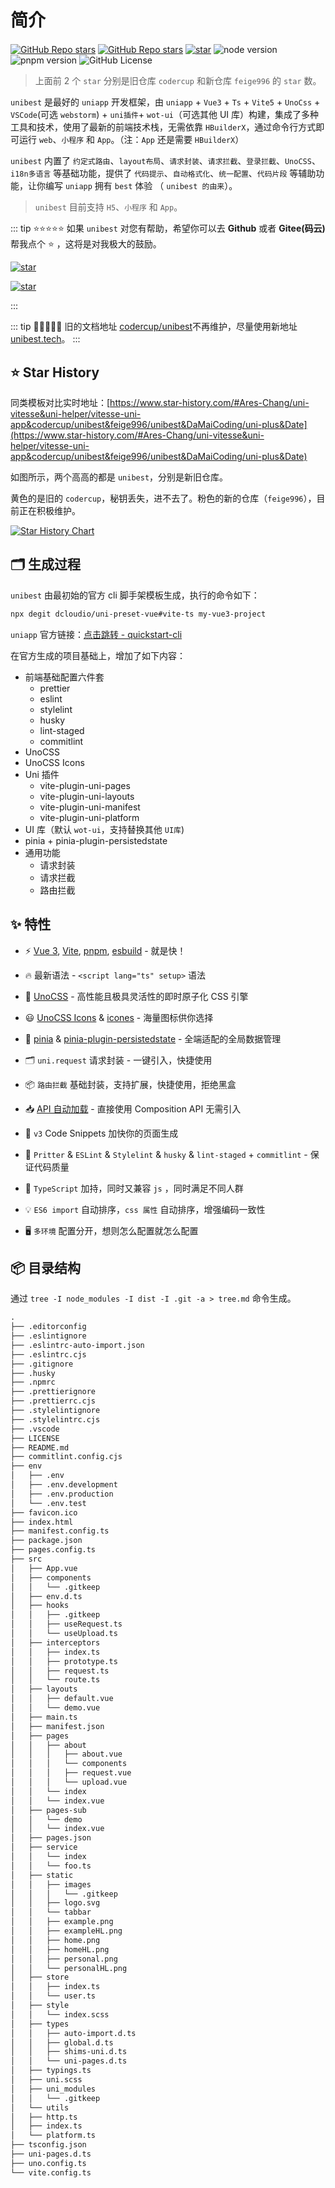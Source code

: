 # 简介

<div class="md-center" style="margin-top: 20px;">

[![GitHub Repo stars](https://img.shields.io/github/stars/codercup/unibest?style=flat&logo=github)](https://github.com/codercup/unibest)
[![GitHub Repo stars](https://img.shields.io/github/stars/feige996/unibest?style=flat&logo=github)](https://github.com/feige996/unibest)
[![star](https://gitee.com/codercup/unibest/badge/star.svg?theme=dark)](https://gitee.com/codercup/unibest)
![node version](https://img.shields.io/badge/node-%3E%3D20-green)
![pnpm version](https://img.shields.io/badge/pnpm-%3E%3D8.0-green)
![GitHub License](https://img.shields.io/github/license/codercup/unibest)

</div>

> 上面前 2 个 `star` 分别是旧仓库 `codercup` 和新仓库 `feige996` 的 `star` 数。

`unibest` 是最好的 `uniapp` 开发框架，由 `uniapp` + `Vue3` + `Ts` + `Vite5` + `UnoCss` + `VSCode`(可选 `webstorm`) + `uni插件`+ `wot-ui`（可选其他 UI 库）构建，集成了多种工具和技术，使用了最新的前端技术栈，无需依靠 `HBuilderX`，通过命令行方式即可运行 `web`、`小程序` 和 `App`。（注：`App` 还是需要 `HBuilderX`）

`unibest` 内置了 `约定式路由`、`layout布局`、`请求封装`、`请求拦截`、`登录拦截`、`UnoCSS`、`i18n多语言` 等基础功能，提供了 `代码提示`、`自动格式化`、`统一配置`、`代码片段` 等辅助功能，让你编写 `uniapp` 拥有 `best` 体验 （ `unibest 的由来`）。

> `unibest` 目前支持 `H5`、`小程序` 和 `App`。

::: tip ⭐⭐⭐⭐⭐
如果 `unibest` 对您有帮助，希望你可以去 **Github** 或者 **Gitee(码云)** 帮我点个 ⭐ ，这将是对我极大的鼓励。

<!-- - github - feige996/unibest -->

[![star](https://img.shields.io/github/stars/feige996/unibest?style=flat&logo=github)](https://github.com/feige996/unibest)

<!-- - gitee - feige996/unibest -->

[![star](https://gitee.com/feige996/unibest/badge/star.svg?theme=dark)](https://gitee.com/feige996/unibest)

:::

::: tip 🌟🌟🌟🌟🌟
旧的文档地址 [codercup/unibest](https://codercup.github.io/unibest-docs/)不再维护，尽量使用新地址[unibest.tech](https://unibest.tech)。
:::

## ⭐ Star History

同类模板对比实时地址：[https://www.star-history.com/#Ares-Chang/uni-vitesse&uni-helper/vitesse-uni-app&codercup/unibest&feige996/unibest&DaMaiCoding/uni-plus&Date](https://www.star-history.com/#Ares-Chang/uni-vitesse&uni-helper/vitesse-uni-app&codercup/unibest&feige996/unibest&DaMaiCoding/uni-plus&Date)

如图所示，两个高高的都是 `unibest`，分别是新旧仓库。

黄色的是旧的 `codercup`，秘钥丢失，进不去了。粉色的新的仓库（`feige996`），目前正在积极维护。

[![Star History Chart](https://api.star-history.com/svg?repos=Ares-Chang/uni-vitesse,uni-helper/vitesse-uni-app,codercup/unibest,feige996/unibest,DaMaiCoding/uni-plus&type=Date)](https://www.star-history.com/#Ares-Chang/uni-vitesse&uni-helper/vitesse-uni-app&codercup/unibest&feige996/unibest&DaMaiCoding/uni-plus&Date)

## 🗂 生成过程

`unibest` 由最初始的官方 cli 脚手架模板生成，执行的命令如下：

```sh
npx degit dcloudio/uni-preset-vue#vite-ts my-vue3-project
```

`uniapp` 官方链接：[点击跳转 - quickstart-cli](https://uniapp.dcloud.net.cn/quickstart-cli.html)

在官方生成的项目基础上，增加了如下内容：

- 前端基础配置六件套
  - prettier
  - eslint
  - stylelint
  - husky
  - lint-staged
  - commitlint
- UnoCSS
- UnoCSS Icons
- Uni 插件
  - vite-plugin-uni-pages
  - vite-plugin-uni-layouts
  - vite-plugin-uni-manifest
  - vite-plugin-uni-platform
- UI 库（默认 `wot-ui`，支持替换其他 `UI库`)
- pinia + pinia-plugin-persistedstate
- 通用功能
  - 请求封装
  - 请求拦截
  - 路由拦截

## ✨ 特性

- ⚡️ [Vue 3](https://github.com/vuejs/core), [Vite](https://github.com/vitejs/vite), [pnpm](https://pnpm.io/), [esbuild](https://github.com/evanw/esbuild) - 就是快！

- 🔥 最新语法 - `<script lang="ts" setup>` 语法

- 🎨 [UnoCSS](https://unocss.dev/) - 高性能且极具灵活性的即时原子化 CSS 引擎

- 😃 [UnoCSS Icons](https://unocss.dev/presets/icons) & [icones](https://icones.js.org/) - 海量图标供你选择

- 🍍 [pinia](https://pinia.vuejs.org/) & [pinia-plugin-persistedstate](https://prazdevs.github.io/pinia-plugin-persistedstate/zh/guide/) - 全端适配的全局数据管理

- 🗂 `uni.request` 请求封装 - 一键引入，快捷使用

- 📦 `路由拦截` 基础封装，支持扩展，快捷使用，拒绝黑盒

- 📥 [API 自动加载](https://github.com/antfu/unplugin-auto-import) - 直接使用 Composition API 无需引入

- 🎉 `v3` Code Snippets 加快你的页面生成

- 🦾 `Pritter` & `ESLint` & `Stylelint` & `husky` & `lint-staged` + `commitlint` - 保证代码质量

- 🌈 `TypeScript` 加持，同时又兼容 `js` ，同时满足不同人群

- 💡 `ES6 import` 自动排序，`css 属性` 自动排序，增强编码一致性

- 🖥 `多环境` 配置分开，想则怎么配置就怎么配置

## 📦 目录结构

通过 `tree -I node_modules -I dist -I .git -a > tree.md` 命令生成。

```txt
.
├── .editorconfig
├── .eslintignore
├── .eslintrc-auto-import.json
├── .eslintrc.cjs
├── .gitignore
├── .husky
├── .npmrc
├── .prettierignore
├── .prettierrc.cjs
├── .stylelintignore
├── .stylelintrc.cjs
├── .vscode
├── LICENSE
├── README.md
├── commitlint.config.cjs
├── env
│   ├── .env
│   ├── .env.development
│   ├── .env.production
│   └── .env.test
├── favicon.ico
├── index.html
├── manifest.config.ts
├── package.json
├── pages.config.ts
├── src
│   ├── App.vue
│   ├── components
│   │   └── .gitkeep
│   ├── env.d.ts
│   ├── hooks
│   │   ├── .gitkeep
│   │   ├── useRequest.ts
│   │   └── useUpload.ts
│   ├── interceptors
│   │   ├── index.ts
│   │   ├── prototype.ts
│   │   ├── request.ts
│   │   └── route.ts
│   ├── layouts
│   │   ├── default.vue
│   │   └── demo.vue
│   ├── main.ts
│   ├── manifest.json
│   ├── pages
│   │   ├── about
│   │   │   ├── about.vue
│   │   │   └── components
│   │   │   ├── request.vue
│   │   │   └── upload.vue
│   │   └── index
│   │   └── index.vue
│   ├── pages-sub
│   │   └── demo
│   │   └── index.vue
│   ├── pages.json
│   ├── service
│   │   └── index
│   │   └── foo.ts
│   ├── static
│   │   ├── images
│   │   │   └── .gitkeep
│   │   ├── logo.svg
│   │   └── tabbar
│   │   ├── example.png
│   │   ├── exampleHL.png
│   │   ├── home.png
│   │   ├── homeHL.png
│   │   ├── personal.png
│   │   └── personalHL.png
│   ├── store
│   │   ├── index.ts
│   │   └── user.ts
│   ├── style
│   │   └── index.scss
│   ├── types
│   │   ├── auto-import.d.ts
│   │   ├── global.d.ts
│   │   ├── shims-uni.d.ts
│   │   └── uni-pages.d.ts
│   ├── typings.ts
│   ├── uni.scss
│   ├── uni_modules
│   │   └── .gitkeep
│   └── utils
│   ├── http.ts
│   ├── index.ts
│   └── platform.ts
├── tsconfig.json
├── uni-pages.d.ts
├── uno.config.ts
└── vite.config.ts
```
